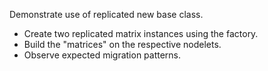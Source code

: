 Demonstrate use of replicated new base class.
- Create two replicated matrix instances using the factory.
- Build the "matrices" on the respective nodelets.
- Observe expected migration patterns.
